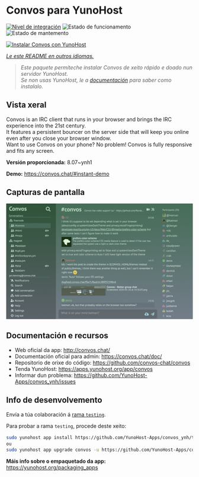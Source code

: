 <!--
NOTA: Este README foi creado automáticamente por <https://github.com/YunoHost/apps/tree/master/tools/readme_generator>
NON debe editarse manualmente.
-->

# Convos para YunoHost

[![Nivel de integración](https://dash.yunohost.org/integration/convos.svg)](https://ci-apps.yunohost.org/ci/apps/convos/) ![Estado de funcionamento](https://ci-apps.yunohost.org/ci/badges/convos.status.svg) ![Estado de mantemento](https://ci-apps.yunohost.org/ci/badges/convos.maintain.svg)

[![Instalar Convos con YunoHost](https://install-app.yunohost.org/install-with-yunohost.svg)](https://install-app.yunohost.org/?app=convos)

*[Le este README en outros idiomas.](./ALL_README.md)*

> *Este paquete permíteche instalar Convos de xeito rápido e doado nun servidor YunoHost.*  
> *Se non usas YunoHost, le a [documentación](https://yunohost.org/install) para saber como instalalo.*

## Vista xeral

Convos is an IRC client that runs in your browser and brings the IRC experience into the 21st century.  
It features a persistent bouncer on the server side that will keep you online even after you close your browser window.  
Want to use Convos on your phone? No problem! Convos is fully responsive and fits any screen.


**Versión proporcionada:** 8.07~ynh1

**Demo:** <https://convos.chat/#instant-demo>

## Capturas de pantalla

![Captura de pantalla de Convos](./doc/screenshots/2020-05-28-convos-chat.jpg)

## Documentación e recursos

- Web oficial da app: <http://convos.chat/>
- Documentación oficial para admin: <https://convos.chat/doc/>
- Repositorio de orixe do código: <https://github.com/convos-chat/convos>
- Tenda YunoHost: <https://apps.yunohost.org/app/convos>
- Informar dun problema: <https://github.com/YunoHost-Apps/convos_ynh/issues>

## Info de desenvolvemento

Envía a túa colaboración á [rama `testing`](https://github.com/YunoHost-Apps/convos_ynh/tree/testing).

Para probar a rama `testing`, procede deste xeito:

```bash
sudo yunohost app install https://github.com/YunoHost-Apps/convos_ynh/tree/testing --debug
ou
sudo yunohost app upgrade convos -u https://github.com/YunoHost-Apps/convos_ynh/tree/testing --debug
```

**Máis info sobre o empaquetado da app:** <https://yunohost.org/packaging_apps>
